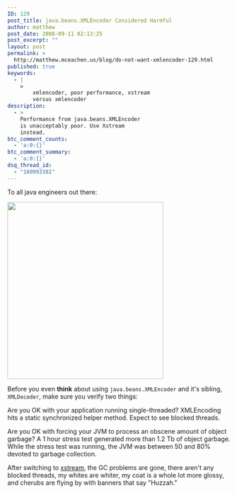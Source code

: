 ```yaml
---
ID: 129
post_title: java.beans.XMLEncoder Considered Harmful
author: matthew
post_date: 2008-09-11 02:13:25
post_excerpt: ""
layout: post
permalink: >
  http://matthew.mceachen.us/blog/do-not-want-xmlencoder-129.html
published: true
keywords:
  - |
    >
        xmlencoder, poor performance, xstream
        versus xmlencoder 
description:
  - >
    Performance from java.beans.XMLEncoder
    is unacceptably poor. Use Xstream
    instead.
btc_comment_counts:
  - 'a:0:{}'
btc_comment_summary:
  - 'a:0:{}'
dsq_thread_id:
  - "160993381"
---
```

To all java engineers out there:

<img src="http://matthew.mceachen.us/blog/wp-content/uploads/2008/09/do-not-want-xml-encoder.jpg" alt="" title="do-not-want-xml-encoder" width="352" height="400" />

Before you even <strong>think</strong> about using <code>java.beans.XMLEncoder</code> and it's sibling, <code>XMLDecoder</code>, make sure you verify two things:

Are you OK with your application running single-threaded? XMLEncoding hits a static synchronized helper method. Expect to see blocked threads.

Are you OK with forcing your JVM to process an obscene amount of object garbage? A 1 hour stress test generated more than 1.2 Tb of object garbage. While the stress test was running, the JVM was between 50 and 80% devoted to garbage collection.

After switching to <a href="http://xstream.codehaus.org/">xstream</a>, the GC problems are gone, there aren't any blocked threads, my whites are whiter, my coat is a whole lot more glossy, and cherubs are flying by with banners that say "Huzzah."